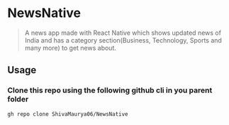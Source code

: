 # NewsNative
> A news app made with React Native which shows updated news of India and has a category section(Business, Technology, Sports and many more) to get news about.


## Usage


### Clone this repo using the following github cli in you parent folder

```
gh repo clone ShivaMaurya06/NewsNative

```
